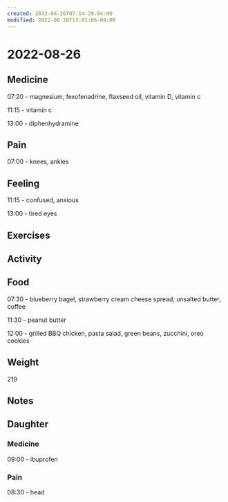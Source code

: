 ```yaml
---
created: 2022-08-26T07:14:29-04:00
modified: 2022-08-26T13:01:06-04:00
---
```


# 2022-08-26

## Medicine

07:20 - magnesium, fexofenadrine, flaxseed oil, vitamin D, vitamin c 

11:15 - vitamin c 

13:00 - diphenhydramine 

## Pain

07:00 - knees, ankles

## Feeling

11:15 - confused, anxious

13:00 - tired eyes


## Exercises


## Activity


## Food

07:30 - blueberry bagel, strawberry cream cheese spread, unsalted butter, coffee 

11:30 - peanut butter

12:00 - grilled BBQ chicken, pasta salad, green beans, zucchini, oreo cookies

## Weight

219

## Notes



## Daughter


### Medicine

09:00 - ibuprofen 


### Pain

08:30 - head
